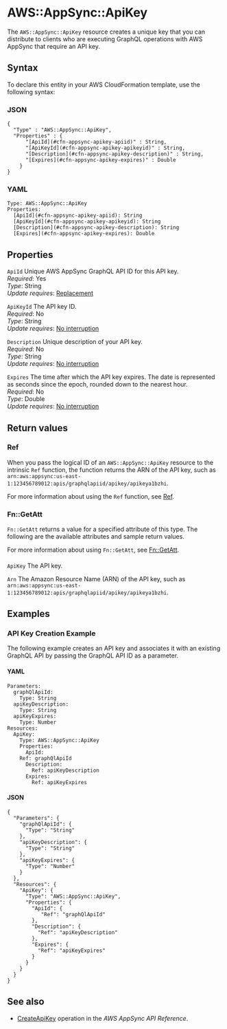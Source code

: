# AWS::AppSync::ApiKey<a name="aws-resource-appsync-apikey"></a>

The `AWS::AppSync::ApiKey` resource creates a unique key that you can distribute to clients who are executing GraphQL operations with AWS AppSync that require an API key\.

## Syntax<a name="aws-resource-appsync-apikey-syntax"></a>

To declare this entity in your AWS CloudFormation template, use the following syntax:

### JSON<a name="aws-resource-appsync-apikey-syntax.json"></a>

```
{
  "Type" : "AWS::AppSync::ApiKey",
  "Properties" : {
      "[ApiId](#cfn-appsync-apikey-apiid)" : String,
      "[ApiKeyId](#cfn-appsync-apikey-apikeyid)" : String,
      "[Description](#cfn-appsync-apikey-description)" : String,
      "[Expires](#cfn-appsync-apikey-expires)" : Double
    }
}
```

### YAML<a name="aws-resource-appsync-apikey-syntax.yaml"></a>

```
Type: AWS::AppSync::ApiKey
Properties: 
  [ApiId](#cfn-appsync-apikey-apiid): String
  [ApiKeyId](#cfn-appsync-apikey-apikeyid): String
  [Description](#cfn-appsync-apikey-description): String
  [Expires](#cfn-appsync-apikey-expires): Double
```

## Properties<a name="aws-resource-appsync-apikey-properties"></a>

`ApiId`  <a name="cfn-appsync-apikey-apiid"></a>
Unique AWS AppSync GraphQL API ID for this API key\.  
*Required*: Yes  
*Type*: String  
*Update requires*: [Replacement](https://docs.aws.amazon.com/AWSCloudFormation/latest/UserGuide/using-cfn-updating-stacks-update-behaviors.html#update-replacement)

`ApiKeyId`  <a name="cfn-appsync-apikey-apikeyid"></a>
The API key ID\.  
*Required*: No  
*Type*: String  
*Update requires*: [No interruption](https://docs.aws.amazon.com/AWSCloudFormation/latest/UserGuide/using-cfn-updating-stacks-update-behaviors.html#update-no-interrupt)

`Description`  <a name="cfn-appsync-apikey-description"></a>
Unique description of your API key\.  
*Required*: No  
*Type*: String  
*Update requires*: [No interruption](https://docs.aws.amazon.com/AWSCloudFormation/latest/UserGuide/using-cfn-updating-stacks-update-behaviors.html#update-no-interrupt)

`Expires`  <a name="cfn-appsync-apikey-expires"></a>
The time after which the API key expires\. The date is represented as seconds since the epoch, rounded down to the nearest hour\.  
*Required*: No  
*Type*: Double  
*Update requires*: [No interruption](https://docs.aws.amazon.com/AWSCloudFormation/latest/UserGuide/using-cfn-updating-stacks-update-behaviors.html#update-no-interrupt)

## Return values<a name="aws-resource-appsync-apikey-return-values"></a>

### Ref<a name="aws-resource-appsync-apikey-return-values-ref"></a>

When you pass the logical ID of an `AWS::AppSync::ApiKey` resource to the intrinsic `Ref` function, the function returns the ARN of the API key, such as `arn:aws:appsync:us-east-1:123456789012:apis/graphqlapiid/apikey/apikeya1bzhi`\. 

For more information about using the `Ref` function, see [Ref](https://docs.aws.amazon.com/AWSCloudFormation/latest/UserGuide/intrinsic-function-reference-ref)\.

### Fn::GetAtt<a name="aws-resource-appsync-apikey-return-values-fn--getatt"></a>

 `Fn::GetAtt` returns a value for a specified attribute of this type\. The following are the available attributes and sample return values\. 

For more information about using `Fn::GetAtt`, see [Fn::GetAtt](https://docs.aws.amazon.com/AWSCloudFormation/latest/UserGuide/intrinsic-function-reference-getatt)\. 

#### <a name="aws-resource-appsync-apikey-return-values-fn--getatt-fn--getatt"></a>

`ApiKey`  <a name="ApiKey-fn::getatt"></a>
The API key\.

`Arn`  <a name="Arn-fn::getatt"></a>
The Amazon Resource Name \(ARN\) of the API key, such as `arn:aws:appsync:us-east-1:123456789012:apis/graphqlapiid/apikey/apikeya1bzhi`\.

## Examples<a name="aws-resource-appsync-apikey--examples"></a>

### API Key Creation Example<a name="aws-resource-appsync-apikey--examples--API_Key_Creation_Example"></a>

The following example creates an API key and associates it with an existing GraphQL API by passing the GraphQL API ID as a parameter\. 

#### YAML<a name="aws-resource-appsync-apikey--examples--API_Key_Creation_Example--yaml"></a>

```
Parameters:
  graphQlApiId:
    Type: String
  apiKeyDescription:
    Type: String
  apiKeyExpires:
    Type: Number
Resources:
  ApiKey:
    Type: AWS::AppSync::ApiKey
    Properties:
      ApiId:
	Ref: graphQlApiId
      Description:
        Ref: apiKeyDescription
      Expires:
        Ref: apiKeyExpires
```

#### JSON<a name="aws-resource-appsync-apikey--examples--API_Key_Creation_Example--json"></a>

```
{
  "Parameters": {
    "graphQlApiId": {
      "Type": "String"
    },
    "apiKeyDescription": {
      "Type": "String"
    },
    "apiKeyExpires": {
      "Type": "Number"
    }
  },
  "Resources": {
    "ApiKey": {
      "Type": "AWS::AppSync::ApiKey",
      "Properties": {
        "ApiId": {
           "Ref": "graphQlApiId"
        },
        "Description": {
          "Ref": "apiKeyDescription"
        },
        "Expires": {
          "Ref": "apiKeyExpires"
        }
      }
    }
  }
}
```

## See also<a name="aws-resource-appsync-apikey--seealso"></a>
+  [CreateApiKey](https://docs.aws.amazon.com/appsync/latest/APIReference/API_CreateApiKey.html) operation in the *AWS AppSync API Reference*\.